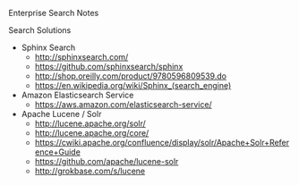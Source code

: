 Enterprise Search Notes


Search Solutions
* Sphinx Search
  * http://sphinxsearch.com/
  * https://github.com/sphinxsearch/sphinx
  * http://shop.oreilly.com/product/9780596809539.do
  * https://en.wikipedia.org/wiki/Sphinx_(search_engine)
* Amazon Elasticsearch Service
  * https://aws.amazon.com/elasticsearch-service/
* Apache Lucene / Solr
  * http://lucene.apache.org/solr/
  * http://lucene.apache.org/core/
  * https://cwiki.apache.org/confluence/display/solr/Apache+Solr+Reference+Guide
  * https://github.com/apache/lucene-solr
  * http://grokbase.com/s/lucene

